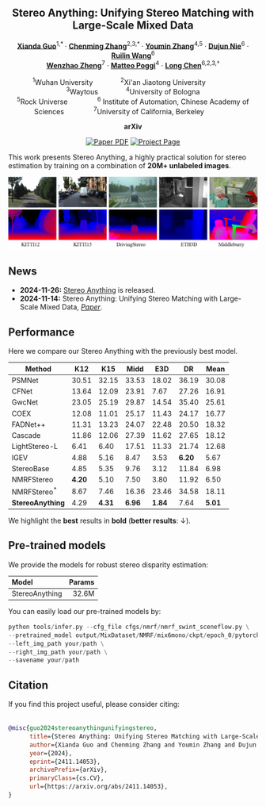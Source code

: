<div align="center">
<h2>Stereo Anything: Unifying Stereo Matching with Large-Scale Mixed Data</h2>

[**Xianda Guo**](https://scholar.google.com.hk/citations?hl=zh-CN&user=jPvOqgYAAAAJ)<sup>1,* </sup> · [**Chenming Zhang**]()<sup>2,3,* </sup> · [**Youmin Zhang**](https://youmi-zym.github.io/)<sup>4,5</sup> · [**Dujun Nie**]()<sup>6</sup> · [**Ruilin Wang**]()<sup>6</sup>   
[**Wenzhao Zheng**](https://wzzheng.net/)<sup>7</sup> · [**Matteo Poggi**](https://mattpoggi.github.io/)<sup>4</sup> · [**Long Chen**](https://scholar.google.com.hk/citations?hl=zh-CN&user=jzvXnkcAAAAJ)<sup>6,2,3,&dagger;</sup>  

<sup>1</sup>Wuhan University&emsp;&emsp;&emsp;&emsp;<sup>2</sup>Xi'an Jiaotong University&emsp;&emsp;&emsp;&emsp;<sup>3</sup>Waytous&emsp;&emsp;&emsp;&emsp;<sup>4</sup>University of Bologna  
<sup>5</sup>Rock Universe&emsp;&emsp;&emsp;&emsp; <sup>6</sup> Institute of Automation, Chinese Academy of Sciences&emsp;&emsp;&emsp;&emsp; <sup>7</sup>University of California, Berkeley&emsp;&emsp;&emsp;&emsp;

**arXiv**

<a href="https://arxiv.org/pdf/2411.14053"><img src='https://img.shields.io/badge/arXiv-Stereo Anything-red' alt='Paper PDF'></a> <a href='https://github.com/XiandaGuo/OpenStereo'><img src='https://img.shields.io/badge/Code-Stereo Anything-green' alt='Project Page'></a>

</div>

This work presents Stereo Anything, a highly practical solution for stereo estimation by training on a combination of  **20M+ unlabeled images**.

![teaser](./title.png)

## News

* **2024-11-26:** [Stereo Anything](https://github.com/XiandaGuo/OpenStereo) is released.
* **2024-11-14:** Stereo Anything: Unifying Stereo Matching with Large-Scale Mixed Data, [*Paper*](https://arxiv.org/abs/2411.14053).

## Performance

Here we compare our Stereo Anything with the previously best  model.

| Method               | K12   | K15   | Midd  | E3D   | DR    | Mean  |
|--------|-------|---------|-------|-------|-------|-------|
| PSMNet              | 30.51  | 32.15 | 33.53 | 18.02 | 36.19 | 30.08 |
| CFNet               | 13.64 | 12.09 | 23.91 |  7.67 | 27.26 | 16.91 |
| GwcNet              | 23.05 | 25.19 | 29.87 | 14.54 | 35.40 | 25.61 |
| COEX                | 12.08 | 11.01 | 25.17 | 11.43 | 24.17 | 16.77 |
| FADNet++            | 11.31 | 13.23 | 24.07 | 22.48 | 20.50 | 18.32 |
| Cascade             | 11.86 | 12.06 | 27.39 | 11.62 | 27.65 | 18.12 |
| LightStereo-L       |  6.41 |  6.40 | 17.51 | 11.33 | 21.74 | 12.68 |
| IGEV                |  4.88 |  5.16 |  8.47 |  3.53 |  **6.20** |  5.67 |
| StereoBase          |  4.85 |  5.35 |  9.76 |  3.12 | 11.84 |  6.98 |
| NMRFStereo          |  **4.20** |  5.10 |  7.50 |  3.80 | 11.92 |  6.50 |
| NMRFStereo$^*$      |  8.67 |  7.46 | 16.36 | 23.46 | 34.58 | 18.11 |
| **StereoAnything**  |  4.29 |  **4.31** |  **6.96** |  **1.84** |  7.64 |  **5.01** |

We highlight the **best** results in **bold** (**better results**: $\downarrow$).

## Pre-trained models

We provide the models for robust stereo disparity estimation:

| Model | Params |
|:-|-:|
| StereoAnything | 32.6M |

You can easily load our pre-trained models by:
```python
python tools/infer.py --cfg_file cfgs/nmrf/nmrf_swint_sceneflow.py \
--pretrained_model output/MixDataset/NMRF/mix6mono/ckpt/epoch_0/pytorch_model.bin \
--left_img_path your/path \
--right_img_path your/path \
--savename your/path
```



## Citation

If you find this project useful, please consider citing:

```bibtex

@misc{guo2024stereoanythingunifyingstereo,
      title={Stereo Anything: Unifying Stereo Matching with Large-Scale Mixed Data}, 
      author={Xianda Guo and Chenming Zhang and Youmin Zhang and Dujun Nie and Ruilin Wang and Wenzhao Zheng and Matteo Poggi and Long Chen},
      year={2024},
      eprint={2411.14053},
      archivePrefix={arXiv},
      primaryClass={cs.CV},
      url={https://arxiv.org/abs/2411.14053}, 
}
```
